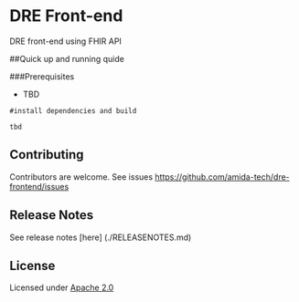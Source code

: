 DRE Front-end
=========

DRE front-end using FHIR API

##Quick up and running quide

###Prerequisites

- TBD

```
#install dependencies and build

tbd

```


## Contributing

Contributors are welcome. See issues https://github.com/amida-tech/dre-frontend/issues

## Release Notes

See release notes [here] (./RELEASENOTES.md)

## License

Licensed under [Apache 2.0](./LICENSE)
